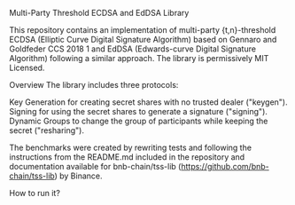 Multi-Party Threshold ECDSA and EdDSA Library

This repository contains an implementation of multi-party {t,n}-threshold ECDSA (Elliptic Curve Digital Signature Algorithm) based on Gennaro and Goldfeder CCS 2018 1 and EdDSA (Edwards-curve Digital Signature Algorithm) following a similar approach. The library is permissively MIT Licensed.

Overview
The library includes three protocols:

Key Generation for creating secret shares with no trusted dealer ("keygen").
Signing for using the secret shares to generate a signature ("signing").
Dynamic Groups to change the group of participants while keeping the secret ("resharing").

The benchmarks were created by rewriting tests and following the instructions from the README.md included in the repository and documentation available for bnb-chain/tss-lib (https://github.com/bnb-chain/tss-lib) by Binance.

How to run it?
